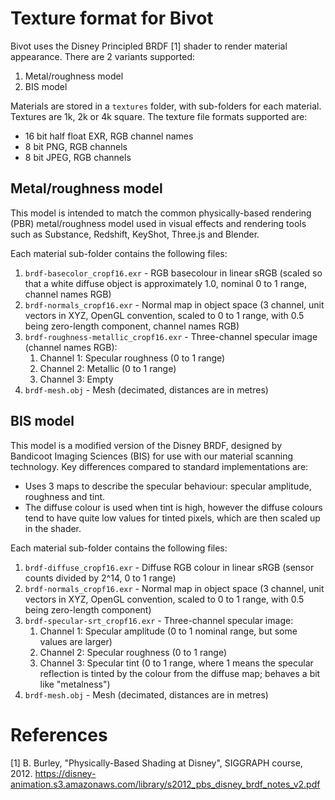 # Texture format for Bivot

Bivot uses the Disney Principled BRDF [1] shader to render material appearance. There are 2 variants
supported:
1. Metal/roughness model
2. BIS model

Materials are stored in a `textures` folder, with sub-folders for each material. Textures are 1k, 2k or 4k
square. The texture file formats supported are:
* 16 bit half float EXR, RGB channel names
* 8 bit PNG, RGB channels
* 8 bit JPEG, RGB channels

## Metal/roughness model

This model is intended to match the common physically-based rendering (PBR) metal/roughness model used in
visual effects and rendering tools such as Substance, Redshift, KeyShot, Three.js and Blender.

Each material sub-folder contains the following files:

1. `brdf-basecolor_cropf16.exr` - RGB basecolour in linear sRGB (scaled so that a white diffuse object is
   approximately 1.0, nominal 0 to 1 range, channel names RGB)
2. `brdf-normals_cropf16.exr` - Normal map in object space (3 channel, unit vectors in XYZ, OpenGL convention,
   scaled to 0 to 1 range, with 0.5 being zero-length component, channel names RGB)
3. `brdf-roughness-metallic_cropf16.exr` - Three-channel specular image (channel names RGB):
    1. Channel 1: Specular roughness (0 to 1 range)
    2. Channel 2: Metallic (0 to 1 range)
    3. Channel 3: Empty
4. `brdf-mesh.obj` - Mesh (decimated, distances are in metres)

## BIS model

This model is a modified version of the Disney BRDF, designed by Bandicoot Imaging Sciences (BIS) for use with
our material scanning technology. Key differences compared to standard implementations are:
* Uses 3 maps to describe the specular behaviour: specular amplitude, roughness and tint.
* The diffuse colour is used when tint is high, however the diffuse colours tend to have quite low values for
  tinted pixels, which are then scaled up in the shader.

Each material sub-folder contains the following files:

1. `brdf-diffuse_cropf16.exr` - Diffuse RGB colour in linear sRGB (sensor counts divided by 2^14, 0 to 1 range)
2. `brdf-normals_cropf16.exr` - Normal map in object space (3 channel, unit vectors in XYZ, OpenGL convention,
   scaled to 0 to 1 range, with 0.5 being zero-length component)
3. `brdf-specular-srt_cropf16.exr` - Three-channel specular image:
    1. Channel 1: Specular amplitude (0 to 1 nominal range, but some values are larger)
    2. Channel 2: Specular roughness (0 to 1 range)
    3. Channel 3: Specular tint (0 to 1 range, where 1 means the specular reflection is tinted by the colour
       from the diffuse map; behaves a bit like "metalness")
4. `brdf-mesh.obj` - Mesh (decimated, distances are in metres)

# References

[1] B. Burley, "Physically-Based Shading at Disney", SIGGRAPH course, 2012.
https://disney-animation.s3.amazonaws.com/library/s2012_pbs_disney_brdf_notes_v2.pdf

